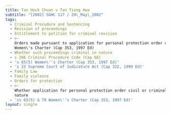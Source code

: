 ```yaml
---
title: Tan Hock Chuan v Tan Tiong Hwa
subtitle: "[2002] SGHC 117 / 29\_May\_2002"
tags:
  - Criminal Procedure and Sentencing
  - Revision of proceedings
  - Entitlement to petition for criminal revision
  - >-
    Orders made pursuant to application for personal protection order under
    Women\'s Charter (Cap 353, 1997 Ed)
  - Whether such proceedings criminal in nature
  - s 266 Criminal Procedure Code (Cap 68)
  - 's 65(5) Women\''s Charter (Cap 353, 1997 Ed)'
  - 's 23 Supreme Court of Judicature Act (Cap 322, 1999 Ed)'
  - Family Law
  - Family violence
  - Orders for protection
  - >-
    Whether application for personal protection order civil or criminal in
    nature
  - 'ss 65(5) & 79 Women\''s Charter (Cap 353, 1997 Ed)'
layout: single
---
```



